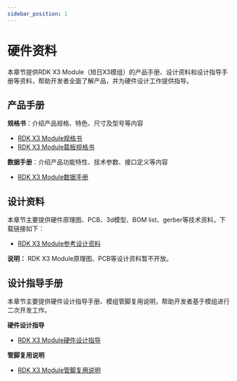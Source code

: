 ```yaml
---
sidebar_position: 1
---
```


# 硬件资料

本章节提供RDK X3 Module（旭日X3模组）的产品手册、设计资料和设计指导手册等资料，帮助开发者全面了解产品，并为硬件设计工作提供指导。

## 产品手册

**规格书**：介绍产品规格、特色、尺寸及型号等内容

- [RDK X3 Module规格书](https://archive.d-robotics.cc/downloads/hardware/rdk_x3_module/RDK_X3_Module_Product_Brief.pdf)
- [RDK X3 Module载板规格书](https://archive.d-robotics.cc/downloads/hardware/rdk_x3_module/RDK_X3_Module_Carrier_Board_Product_Brief.pdf)

**数据手册**：介绍产品功能特性、技术参数、接口定义等内容

- [RDK X3 Module数据手册](https://archive.d-robotics.cc/downloads/hardware/rdk_x3_module/RDK_X3_Module_Datasheet.pdf)

## 设计资料

本章节主要提供硬件原理图、PCB、3d模型、BOM list、gerber等技术资料，下载链接如下：

- [RDK X3 Module参考设计资料](https://archive.d-robotics.cc/downloads/hardware/rdk_x3_module/reference_design)

**说明：** RDK X3 Module原理图、PCB等设计资料暂不开放。

## 设计指导手册

本章节主要提供硬件设计指导手册、模组管脚复用说明，帮助开发者基于模组进行二次开发工作。

**硬件设计指导**

- [RDK X3 Module硬件设计指导](https://archive.d-robotics.cc/downloads/hardware/rdk_x3_module/RDK_X3_Module_Design_Guide.pdf)

**管脚复用说明**

- [RDK X3 Module管脚复用说明](https://archive.d-robotics.cc/downloads/hardware/rdk_x3_module/RDK_X3_Module_PINMUX.xlsx)